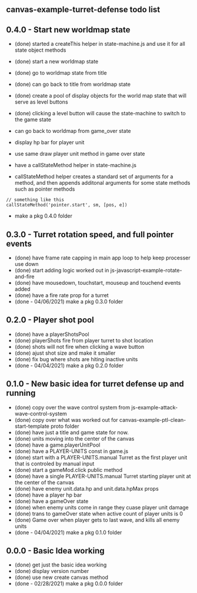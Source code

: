 ## canvas-example-turret-defense todo list


## 0.4.0 - Start new worldmap state
* (done) started a createThis helper in state-machine.js and use it for all state object methods
* (done) start a new worldmap state
* (done) go to worldmap state from title
* (done) can go back to title from worldmap state
* (done) create a pool of display objects for the world map state that will serve as level buttons
* (done) clicking a level button will cause the state-machine to switch to the game state


* can go back to worldmap from game_over state

* display hp bar for player unit
* use same draw player unit method in game over state
* have a callStateMethod helper in state-machine.js
* callStateMethod helper creates a standard set of arguments for a method, and then appends additonal arguments for some state methods such as pointer methods
```
// something like this
callStateMethod('pointer.start', sm, [pos, e])
```

* make a pkg 0.4.0 folder

## 0.3.0 - Turret rotation speed, and full pointer events
* (done) have frame rate capping in main app loop to help keep processer use down
* (done) start adding logic worked out in js-javascript-example-rotate-and-fire
* (done) have mousedown, touchstart, mouseup and touchend events added
* (done) have a fire rate prop for a turret
* (done - 04/06/2021) make a pkg 0.3.0 folder

## 0.2.0 - Player shot pool
* (done) have a playerShotsPool
* (done) playerShots fire from player turret to shot location
* (done) shots will not fire when clicking a wave button
* (done) ajust shot size and make it smaller
* (done) fix bug where shots are hiting inactive units
* (done - 04/04/2021) make a pkg 0.2.0 folder

## 0.1.0 - New basic idea for turret defense up and running
* (done) copy over the wave control system from js-example-attack-wave-control-system
* (done) copy over what was worked out for canvas-example-ptl-clean-start-template proto folder
* (done) have just a title and game state for now.
* (done) units moving into the center of the canvas
* (done) have a game.playerUnitPool
* (done) have a PLAYER-UNITS const in game.js
* (done) start with a PLAYER-UNITS.manual Turret as the first player unit that is controled by manual input
* (done) start a gameMod.click public method
* (done) have a single PLAYER-UNITS.manual Turret starting player unit at the center of the canvas
* (done) have enemy unit.data.hp and unit.data.hpMax props
* (done) have a player hp bar
* (done) have a gameOver state
* (done) when enemy units come in range they cuase player unit damage
* (done) trans to gameOver state when active count of player units is 0
* (done) Game over when player gets to last wave, and kills all enemy units
* (done - 04/04/2021) make a pkg 0.1.0 folder

## 0.0.0 - Basic Idea working
* (done) get just the basic idea working
* (done) display version number
* (done) use new create canvas method
* (done - 02/28/2021) make a pkg 0.0.0 folder
